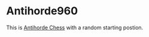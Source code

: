 # Antihorde960

This is [Antihorde Chess](https://liantichess.herokuapp.com/variants/antihorde) with a random starting postion.